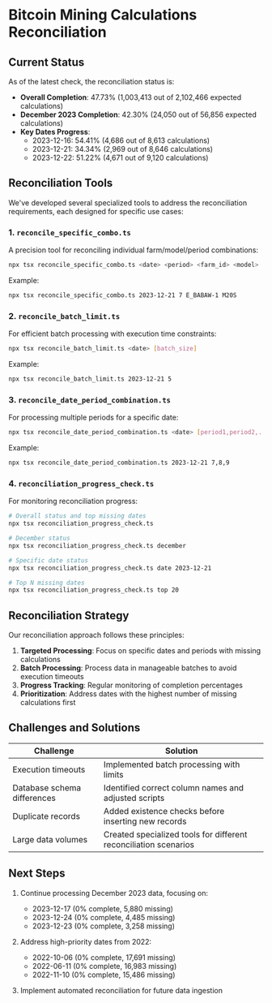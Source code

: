 # Bitcoin Mining Calculations Reconciliation

## Current Status

As of the latest check, the reconciliation status is:

- **Overall Completion**: 47.73% (1,003,413 out of 2,102,466 expected calculations)
- **December 2023 Completion**: 42.30% (24,050 out of 56,856 expected calculations)
- **Key Dates Progress**:
  - 2023-12-16: 54.41% (4,686 out of 8,613 calculations)
  - 2023-12-21: 34.34% (2,969 out of 8,646 calculations)
  - 2023-12-22: 51.22% (4,671 out of 9,120 calculations)

## Reconciliation Tools

We've developed several specialized tools to address the reconciliation requirements, each designed for specific use cases:

### 1. `reconcile_specific_combo.ts`

A precision tool for reconciling individual farm/model/period combinations:

```bash
npx tsx reconcile_specific_combo.ts <date> <period> <farm_id> <model>
```

Example:
```bash
npx tsx reconcile_specific_combo.ts 2023-12-21 7 E_BABAW-1 M20S
```

### 2. `reconcile_batch_limit.ts`

For efficient batch processing with execution time constraints:

```bash
npx tsx reconcile_batch_limit.ts <date> [batch_size]
```

Example:
```bash
npx tsx reconcile_batch_limit.ts 2023-12-21 5
```

### 3. `reconcile_date_period_combination.ts`

For processing multiple periods for a specific date:

```bash
npx tsx reconcile_date_period_combination.ts <date> [period1,period2,...]
```

Example:
```bash
npx tsx reconcile_date_period_combination.ts 2023-12-21 7,8,9
```

### 4. `reconciliation_progress_check.ts`

For monitoring reconciliation progress:

```bash
# Overall status and top missing dates
npx tsx reconciliation_progress_check.ts

# December status
npx tsx reconciliation_progress_check.ts december

# Specific date status
npx tsx reconciliation_progress_check.ts date 2023-12-21

# Top N missing dates
npx tsx reconciliation_progress_check.ts top 20
```

## Reconciliation Strategy

Our reconciliation approach follows these principles:

1. **Targeted Processing**: Focus on specific dates and periods with missing calculations
2. **Batch Processing**: Process data in manageable batches to avoid execution timeouts
3. **Progress Tracking**: Regular monitoring of completion percentages
4. **Prioritization**: Address dates with the highest number of missing calculations first

## Challenges and Solutions

| Challenge | Solution |
|-----------|----------|
| Execution timeouts | Implemented batch processing with limits |
| Database schema differences | Identified correct column names and adjusted scripts |
| Duplicate records | Added existence checks before inserting new records |
| Large data volumes | Created specialized tools for different reconciliation scenarios |

## Next Steps

1. Continue processing December 2023 data, focusing on:
   - 2023-12-17 (0% complete, 5,880 missing)
   - 2023-12-24 (0% complete, 4,485 missing)
   - 2023-12-23 (0% complete, 3,258 missing)

2. Address high-priority dates from 2022:
   - 2022-10-06 (0% complete, 17,691 missing)
   - 2022-06-11 (0% complete, 16,983 missing)
   - 2022-11-10 (0% complete, 15,486 missing)

3. Implement automated reconciliation for future data ingestion